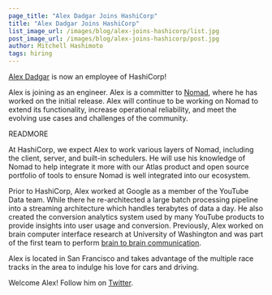 ```yaml
---
page_title: "Alex Dadgar Joins HashiCorp"
title: "Alex Dadgar Joins HashiCorp"
list_image_url: /images/blog/alex-joins-hashicorp/list.jpg
post_image_url: /images/blog/alex-joins-hashicorp/post.jpg
author: Mitchell Hashimoto
tags: hiring
---
```


[Alex Dadgar](https://github.com/dadgar) is now an employee of
HashiCorp!

Alex is joining as an engineer. Alex is a committer to [Nomad](https://nomadproject.io),
where he has worked on the initial release. Alex will continue to be working
on Nomad to extend its functionality, increase operational reliability, and
meet the evolving use cases and challenges of the community.

READMORE

At HashiCorp, we expect Alex to work various layers of Nomad, including
the client, server, and built-in schedulers. He will use his knowledge of
Nomad to help integrate it more with our Atlas product and open source
portfolio of tools to ensure Nomad is well integrated into our ecosystem.

Prior to HashiCorp, Alex worked at Google as a member of the YouTube Data team.
While there he re-architected a large batch processing pipeline into a streaming
architecture which handles terabytes of data a day. He also created the conversion
analytics system used by many YouTube products to provide insights into user
usage and conversion. Previously, Alex worked on brain computer interface research
at University of Washington and was part of the first team to perform
[brain to brain communication](http://www.washington.edu/news/2013/08/27/researcher-controls-colleagues-motions-in-1st-human-brain-to-brain-interface/).

Alex is located in San Francisco and takes advantage of the multiple race tracks
in the area to indulge his love for cars and driving.

Welcome Alex! Follow him on [Twitter](https://twitter.com/adadgar).
